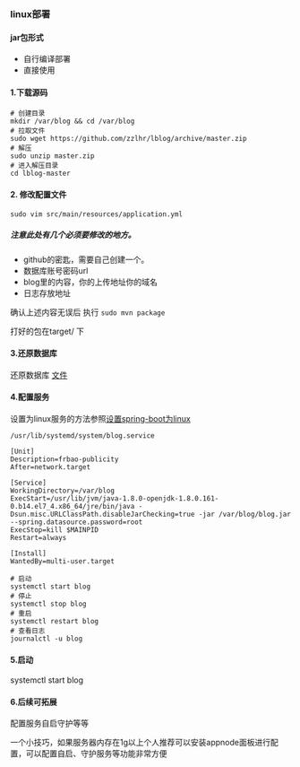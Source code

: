 ### linux部署

#### jar包形式

- 自行编译部署
- 直接使用

#### 1.下载源码

```sehll 
# 创建目录
mkdir /var/blog && cd /var/blog
# 拉取文件
sudo wget https://github.com/zzlhr/lblog/archive/master.zip
# 解压
sudo unzip master.zip
# 进入解压目录
cd lblog-master
```

#### 2. 修改配置文件

```sudo vim src/main/resources/application.yml```
##### 注意此处有几个必须要修改的地方。
- github的密匙，需要自己创建一个。
- 数据库账号密码url
- blog里的内容，你的上传地址你的域名
- 日志存放地址


确认上述内容无误后
执行
```sudo mvn package```

打好的包在target/ 下

#### 3.还原数据库
还原数据库 [文件](../sql/install.sql)

#### 4.配置服务
设置为linux服务的方法参照[设置spring-boot为linux](https://www.cnblogs.com/zhengshiqiang47/p/8119944.html)

```$shell
/usr/lib/systemd/system/blog.service

[Unit]
Description=frbao-publicity
After=network.target

[Service]
WorkingDirectory=/var/blog
ExecStart=/usr/lib/jvm/java-1.8.0-openjdk-1.8.0.161-0.b14.el7_4.x86_64/jre/bin/java -Dsun.misc.URLClassPath.disableJarChecking=true -jar /var/blog/blog.jar --spring.datasource.password=root
ExecStop=kill $MAINPID
Restart=always

[Install]
WantedBy=multi-user.target
```

```$shell
# 启动
systemctl start blog
# 停止
systemctl stop blog
# 重启
systemctl restart blog
# 查看日志
journalctl -u blog
```

#### 5.启动
systemctl start blog


#### 6.后续可拓展
配置服务自启守护等等




一个小技巧，如果服务器内存在1g以上个人推荐可以安装appnode面板进行配置，可以配置自启、守护服务等功能非常方便


